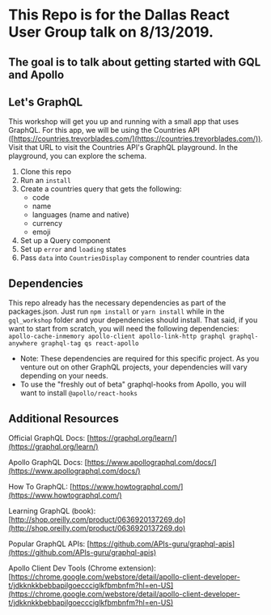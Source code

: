 # This Repo is for the Dallas React User Group talk on 8/13/2019.
## The goal is to talk about getting started with GQL and Apollo

## Let's GraphQL
This workshop will get you up and running with a small app that uses GraphQL. For this app, we will be using the Countries API ([https://countries.trevorblades.com/](https://countries.trevorblades.com/)). Visit that URL to visit the Countries API's GraphQL playground. In the playground, you can explore the schema.

1. Clone this repo
2. Run an `install`
3. Create a countries query that gets the following:
	-	code
	-	name
	-	languages (name and native)
	-	currency
	-	emoji
4. Set up a Query component
5. Set up `error` and `loading` states 
6. Pass `data` into `CountriesDisplay` component to render countries data

## Dependencies
This repo already has the necessary dependencies as part of the packages.json. Just run `npm install` or `yarn install` while in the `gql_workshop` folder and your dependencies should install. That said, if you want to start from scratch, you will need the following dependencies:
`apollo-cache-inmemory apollo-client apollo-link-http graphql graphql-anywhere graphql-tag qs react-apollo`
* Note: These dependencies are required for this specific project. As you venture out on other GraphQL projects, your dependencies will vary depending on your needs.
* To use the "freshly out of beta" graphql-hooks from Apollo, you will want to install `@apollo/react-hooks`

## Additional Resources

Official GraphQL Docs: [https://graphql.org/learn/](https://graphql.org/learn/)

Apollo GraphQL Docs: [https://www.apollographql.com/docs/](https://www.apollographql.com/docs/)

How To GraphQL: [https://www.howtographql.com/](https://www.howtographql.com/)

Learning GraphQL (book): [http://shop.oreilly.com/product/0636920137269.do](http://shop.oreilly.com/product/0636920137269.do)

Popular GraphQL APIs: [https://github.com/APIs-guru/graphql-apis](https://github.com/APIs-guru/graphql-apis)

Apollo Client Dev Tools (Chrome extension): [https://chrome.google.com/webstore/detail/apollo-client-developer-t/jdkknkkbebbapilgoeccciglkfbmbnfm?hl=en-US](https://chrome.google.com/webstore/detail/apollo-client-developer-t/jdkknkkbebbapilgoeccciglkfbmbnfm?hl=en-US)
